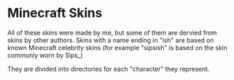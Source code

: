 # Minecraft Skins

All of these skins were made by me, but some of them are dervied from
skins by other authors.  Skins with a name ending in "ish" are based
on known Minecraft celebrity skins (for example "sipsish" is based on
the skin commonly worn by Sips_)

They are divided into directories for each "character" they represent.
